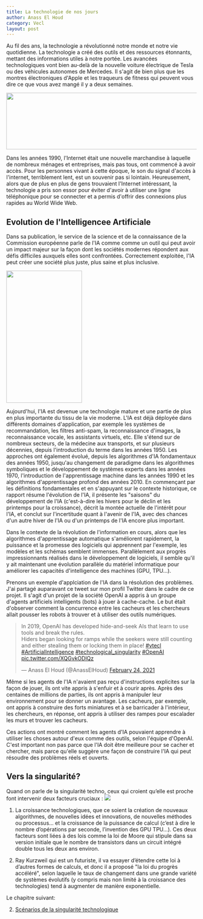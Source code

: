 ```yaml
---
title: La technologie de nos jours
author: Anass El Houd
category: Vecl
layout: post
---
```


Au fil des ans, la technologie a révolutionné notre monde et notre vie quotidienne. La technologie a créé des outils et des ressources étonnants, mettant des informations utiles à notre portée.
Les avancées technologiques vont bien au-delà de la nouvelle voiture électrique de Tesla ou des véhicules autonomes de Mercedes. Il s'agit de bien plus que les montres électroniques d'Apple et les traqueurs de fitness qui peuvent vous dire ce que vous avez mangé il y a deux semaines.

<img style="float: center;"  src="https://www.pandasecurity.com/fr/mediacenter/src/uploads/2020/02/pandasecurity-internet-mundo.jpg" width="550" height="150" />

Dans les années 1990, l'Internet était une nouvelle marchandise à laquelle de nombreux ménages et entreprises, mais pas tous, ont commencé à avoir accès. Pour les personnes vivant à cette époque, le son du signal d'accès à l'internet, terriblement lent, est un souvenir pas si lointain. Heureusement, alors que de plus en plus de gens trouvaient l'Internet intéressant, la technologie a pris son essor pour éviter d'avoir à utiliser une ligne téléphonique pour se connecter et a permis d'offrir des connexions plus rapides au World Wide Web.


## Evolution de l'Intelligencee Artificiale

Dans sa publication, le service de la science et de la connaissance de la Commission européenne parle de l'IA comme comme un outil qui peut avoir un impact majeur sur la façon dont les sociétés modernes répondent aux défis difficiles auxquels elles sont confrontées. Correctement exploitée, l'IA peut créer une société plus juste, plus saine et plus inclusive.

<img style="float: center;"  src="https://ec.europa.eu/jrc/sites/jrcsh/files/styles/responsive-portrait/public/120469_190028.jpg?itok=2y3iRF6K" width="200" height="350" />

Aujourd'hui, l'IA est devenue une technologie mature et une partie de plus en plus importante du tissu de la vie moderne. L'IA est déjà déployée dans différents domaines d'application, par exemple les systèmes de recommandation, les filtres anti-spam, la reconnaissance d'images, la reconnaissance vocale, les assistants virtuels, etc. Elle s'étend sur de nombreux secteurs, de la médecine aux transports, et sur plusieurs décennies, depuis l'introduction du terme dans les années 1950. Les approches ont également évolué, depuis les algorithmes d'IA fondamentaux des années 1950, jusqu'au changement de paradigme dans les algorithmes symboliques et le développement de systèmes experts dans les années 1970, l'introduction de l'apprentissage machine dans les années 1990 et les algorithmes d'apprentissage profond des années 2010. En commençant par les définitions fondamentales et en s'appuyant sur le contexte historique, ce rapport résume l'évolution de l'IA, il présente les "saisons" du développement de l'IA (c'est-à-dire les hivers pour le déclin et les printemps pour la croissance), décrit la montée actuelle de l'intérêt pour l'IA, et conclut sur l'incertitude quant à l'avenir de l'IA, avec des chances d'un autre hiver de l'IA ou d'un printemps de l'IA encore plus important.

Dans le contexte de la révolution de l'information en cours, alors que les algorithmes d'apprentissage automatique s'améliorent rapidement, la puissance et la promesse des logiciels qui apprennent par l'exemple, les modèles et les schémas semblent immenses. Parallèlement aux progrès impressionnants réalisés dans le développement de logiciels, il semble qu'il y ait maintenant une évolution parallèle du matériel informatique pour améliorer les capacités d'intelligence des machines (GPU, TPU...).

Prenons un exemple d'applciation de l'IA dans la résolution des problèmes. J'ai partagé auparavant ce tweet sur mon profil Twitter dans le cadre de ce projet. Il s'agit d'un projet de la société OpenAI a appris à un groupe d'agents artificiels intelligents (bots) à jouer à cache-cache. Le but était d'observer comment la concurrence entre les cacheurs et les chercheurs allait pousser les robots à trouver et à utiliser des outils numériques.

<blockquote class="twitter-tweet"><p lang="en" dir="ltr">In 2019, OpenAI has developed hide-and-seek AIs that learn to use tools and break the rules.<br>Hiders began looking for ramps while the seekers were still counting and either stealing them or locking them in place! <a href="https://twitter.com/hashtag/vtecl?src=hash&amp;ref_src=twsrc%5Etfw">#vtecl</a> <a href="https://twitter.com/hashtag/ArtificialIntelligence?src=hash&amp;ref_src=twsrc%5Etfw">#ArtificialIntelligence</a> <a href="https://twitter.com/hashtag/technological_singularity?src=hash&amp;ref_src=twsrc%5Etfw">#technological_singularity</a> <a href="https://twitter.com/hashtag/OpenAI?src=hash&amp;ref_src=twsrc%5Etfw">#OpenAI</a> <a href="https://t.co/XQGvkODlQz">pic.twitter.com/XQGvkODlQz</a></p>&mdash; Anass El Houd (@AnassElHoud) <a href="https://twitter.com/AnassElHoud/status/1364561483791818754?ref_src=twsrc%5Etfw">February 24, 2021</a></blockquote> <script async src="https://platform.twitter.com/widgets.js" charset="utf-8"></script>

Même si les agents de l'IA n'avaient pas reçu d'instructions explicites sur la façon de jouer, ils ont vite appris à s'enfuir et à courir après. Après des centaines de millions de parties, ils ont appris à manipuler leur environnement pour se donner un avantage. Les cacheurs, par exemple, ont appris à construire des forts miniatures et à se barricader à l'intérieur, les chercheurs, en réponse, ont appris à utiliser des rampes pour escalader les murs et trouver les cacheurs.

Ces actions ont montré comment les agents d'IA pouvaient apprendre à utiliser les choses autour d'eux comme des outils, selon l'équipe d'OpenAI. C'est important non pas parce que l'IA doit être meilleure pour se cacher et chercher, mais parce qu'elle suggère une façon de construire l'IA qui peut résoudre des problèmes réels et ouverts.

## Vers la singularité?

Quand on parle de la singularité techno, ceux qui croient qu’elle est proche font intervenir deux facteurs cruciaux :
<img style="float: center;"  src="https://i.ibb.co/dJyhjPt/Capture-d-e-cran-2021-03-10-a-22-02-22.png"  />


1. La croissance technologiques, que ce soient la création de nouveaux algorithmes, de nouvelles idées et innovations, de nouvelles méthodes ou processus… et la croissance de la puissance de calcul (c’est à dire le nombre d’opérations par seconde, l’invention des GPU TPU…). Ces deux facteurs sont liées à des lois comme la loi de Moore qui stipule dans sa version initiale que le nombre de transistors dans un circuit intégré double tous les deux ans environ. 


2. Ray Kurzweil qui est un futuriste, il va essayer d’étendre cette loi à d’autres formes de calculs, et donc il a proposé "la loi du progrès accéléré", selon laquelle le taux de changement dans une grande variété de systèmes évolutifs (y compris mais non limité à la croissance des technologies) tend à augmenter de manière exponentielle.



Le chapitre suivant:

2. [Scénarios de la singularité technologique](https://aelhoud.me/tech-singularity/vecl/2021/02/25/scenarios-singularite.html)

